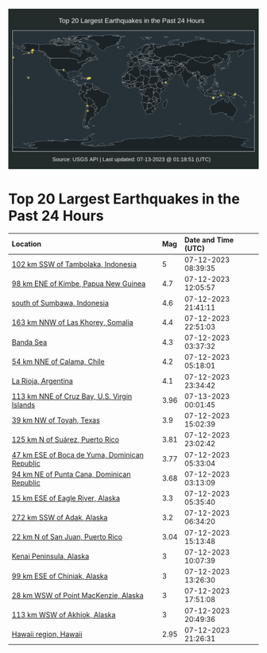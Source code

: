 ![Map](./map.png)

# Top 20 Largest Earthquakes in the Past 24 Hours

| Location | Mag | Date and Time (UTC) |
|:---|:---|:---|
| [102 km SSW of Tambolaka, Indonesia](https://earthquake.usgs.gov/earthquakes/eventpage/us7000kf1p) | 5 | 07-12-2023 08:39:35 |
| [98 km ENE of Kimbe, Papua New Guinea](https://earthquake.usgs.gov/earthquakes/eventpage/us7000kf2k) | 4.7 | 07-12-2023 12:05:57 |
| [south of Sumbawa, Indonesia](https://earthquake.usgs.gov/earthquakes/eventpage/us7000kf9t) | 4.6 | 07-12-2023 21:41:11 |
| [163 km NNW of Las Khorey, Somalia](https://earthquake.usgs.gov/earthquakes/eventpage/us7000kfa4) | 4.4 | 07-12-2023 22:51:03 |
| [Banda Sea](https://earthquake.usgs.gov/earthquakes/eventpage/us7000kf0l) | 4.3 | 07-12-2023 03:37:32 |
| [54 km NNE of Calama, Chile](https://earthquake.usgs.gov/earthquakes/eventpage/us7000kf12) | 4.2 | 07-12-2023 05:18:01 |
| [La Rioja, Argentina](https://earthquake.usgs.gov/earthquakes/eventpage/us7000kfaa) | 4.1 | 07-12-2023 23:34:42 |
| [113 km NNE of Cruz Bay, U.S. Virgin Islands](https://earthquake.usgs.gov/earthquakes/eventpage/pr2023194000) | 3.96 | 07-13-2023 00:01:45 |
| [39 km NW of Toyah, Texas](https://earthquake.usgs.gov/earthquakes/eventpage/tx2023nnyj) | 3.9 | 07-12-2023 15:02:39 |
| [125 km N of Suárez, Puerto Rico](https://earthquake.usgs.gov/earthquakes/eventpage/pr2023193002) | 3.81 | 07-12-2023 23:02:42 |
| [47 km ESE of Boca de Yuma, Dominican Republic](https://earthquake.usgs.gov/earthquakes/eventpage/pr2023193001) | 3.77 | 07-12-2023 05:33:04 |
| [94 km NE of Punta Cana, Dominican Republic](https://earthquake.usgs.gov/earthquakes/eventpage/pr2023193000) | 3.68 | 07-12-2023 03:13:09 |
| [15 km ESE of Eagle River, Alaska](https://earthquake.usgs.gov/earthquakes/eventpage/ak0238v9wqev) | 3.3 | 07-12-2023 05:35:40 |
| [272 km SSW of Adak, Alaska](https://earthquake.usgs.gov/earthquakes/eventpage/ak0238vahx1f) | 3.2 | 07-12-2023 06:34:20 |
| [22 km N of San Juan, Puerto Rico](https://earthquake.usgs.gov/earthquakes/eventpage/pr71417518) | 3.04 | 07-12-2023 15:13:48 |
| [Kenai Peninsula, Alaska](https://earthquake.usgs.gov/earthquakes/eventpage/ak0238vcpwgf) | 3 | 07-12-2023 10:07:39 |
| [99 km ESE of Chiniak, Alaska](https://earthquake.usgs.gov/earthquakes/eventpage/ak0238vem8un) | 3 | 07-12-2023 13:26:30 |
| [28 km WSW of Point MacKenzie, Alaska](https://earthquake.usgs.gov/earthquakes/eventpage/ak0238vh5aq5) | 3 | 07-12-2023 17:51:08 |
| [113 km WSW of Akhiok, Alaska](https://earthquake.usgs.gov/earthquakes/eventpage/ak0238vix8c9) | 3 | 07-12-2023 20:49:36 |
| [Hawaii region, Hawaii](https://earthquake.usgs.gov/earthquakes/eventpage/hv73479802) | 2.95 | 07-12-2023 21:26:31 |
